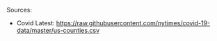 Sources:
- Covid Latest: https://raw.githubusercontent.com/nytimes/covid-19-data/master/us-counties.csv